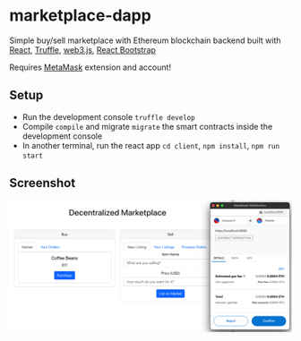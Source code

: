 # marketplace-dapp

Simple buy/sell marketplace with Ethereum blockchain backend built with [React](https://reactjs.org/), [Truffle](https://trufflesuite.com/boxes/react/), [web3.js](https://web3js.readthedocs.io/en/v1.5.2/), [React Bootstrap](https://react-bootstrap.github.io/)

Requires [MetaMask](https://metamask.io/download.html) extension and account!

## Setup

- Run the development console `truffle develop`
- Compile `compile` and migrate `migrate` the smart contracts inside the development console
- In another terminal, run the react app `cd client`, `npm install`, `npm run start`

## Screenshot
![Screenshot](screenshot.png)
